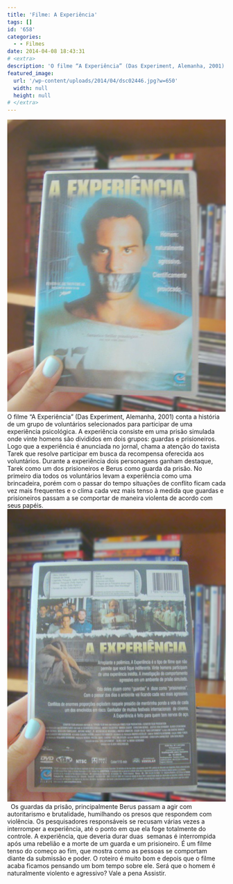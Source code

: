 ```yaml
---
title: 'Filme: A Experiência'
tags: []
id: '658'
categories:
  - - Filmes
date: 2014-04-08 18:43:31
# <extra>
description: 'O filme “A Experiência” (Das Experiment, Alemanha, 2001) conta a história de um grupo de voluntários selecionados para participar de uma experiência psicológica. A experiência consiste em uma prisão simulada onde vinte homens são divididos em dois grupos: guardas e prisioneiros. Logo que a experiência é anunciada no jornal, chama a atenção do taxista Tarek que resolve participar em busca da recompensa oferecida aos voluntários. Durante a experiência dois personagens ganham destaque, Tarek como um dos prisioneiros e Berus como guarda da prisão. No primeiro dia todos os voluntários levam a experiência como uma brincadeira, porém com o passar do tempo situações de conflito ficam cada vez mais frequentes e o clima cada vez mais tenso à medida que guardas e prisioneiros passam a se comportar de maneira violenta de acordo com seus papéis. &nbsp; Os guardas da prisão, principalmente &hellip;'
featured_image: 
  url: '/wp-content/uploads/2014/04/dsc02446.jpg?w=650'
  width: null
  height: null
# </extra>
---
```


[![Capa do filme A Experiência ](/wp-content/uploads/2014/04/dsc02446.jpg?w=650)](/wp-content/uploads/2014/04/dsc02446.jpg) O filme “A Experiência” (Das Experiment, Alemanha, 2001) conta a história de um grupo de voluntários selecionados para participar de uma experiência psicológica. A experiência consiste em uma prisão simulada onde vinte homens são divididos em dois grupos: guardas e prisioneiros. Logo que a experiência é anunciada no jornal, chama a atenção do taxista Tarek que resolve participar em busca da recompensa oferecida aos voluntários. Durante a experiência dois personagens ganham destaque, Tarek como um dos prisioneiros e Berus como guarda da prisão. No primeiro dia todos os voluntários levam a experiência como uma brincadeira, porém com o passar do tempo situações de conflito ficam cada vez mais frequentes e o clima cada vez mais tenso à medida que guardas e prisioneiros passam a se comportar de maneira violenta de acordo com seus papéis. [![contra capa do filme  A Experiência ](/wp-content/uploads/2014/04/dsc02447.jpg?w=650)](/wp-content/uploads/2014/04/dsc02447.jpg)   Os guardas da prisão, principalmente Berus passam a agir com autoritarismo e brutalidade, humilhando os presos que respondem com violência. Os pesquisadores responsáveis se recusam várias vezes a interromper a experiência, até o ponto em que ela foge totalmente do controle. A experiência, que deveria durar duas  semanas é interrompida após uma rebelião e a morte de um guarda e um prisioneiro. É um filme tenso do começo ao fim, que mostra como as pessoas se comportam diante da submissão e poder. O roteiro é muito bom e depois que o filme acaba ficamos pensando um bom tempo sobre ele. Será que o homem é naturalmente violento e agressivo? Vale a pena Assistir.
